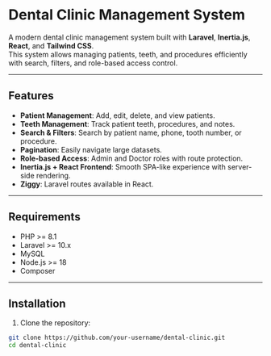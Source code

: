 # Dental Clinic Management System

A modern dental clinic management system built with **Laravel**, **Inertia.js**, **React**, and **Tailwind CSS**.  
This system allows managing patients, teeth, and procedures efficiently with search, filters, and role-based access control.

---

## Features

- **Patient Management**: Add, edit, delete, and view patients.
- **Teeth Management**: Track patient teeth, procedures, and notes.
- **Search & Filters**: Search by patient name, phone, tooth number, or procedure.
- **Pagination**: Easily navigate large datasets.
- **Role-based Access**: Admin and Doctor roles with route protection.
- **Inertia.js + React Frontend**: Smooth SPA-like experience with server-side rendering.
- **Ziggy**: Laravel routes available in React.

---

## Requirements

- PHP >= 8.1
- Laravel >= 10.x
- MySQL
- Node.js >= 18
- Composer

---

## Installation

1. Clone the repository:

```bash
git clone https://github.com/your-username/dental-clinic.git
cd dental-clinic
